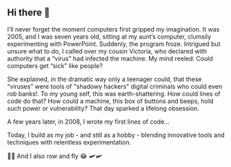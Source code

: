 ## Hi there 👋

I’ll never forget the moment computers first gripped my imagination. It was 2005, and I was seven years old, sitting at my aunt’s computer, clumsily experimenting with PowerPoint. Suddenly, the program froze. Intrigued but unsure what to do, I called over my cousin Victoria, who declared with authority that a “virus” had infected the machine. My mind reeled: Could computers get “sick” like people?

She explained, in the dramatic way only a teenager could, that these “viruses” were tools of "shadowy hackers" digital criminals who could even rob banks!. To my young self, this was earth-shattering. How could lines of code do that? How could a machine, this box of buttons and beeps, hold such power or vulnerability? That day sparked a lifelong obsession.

A few years later, in 2008, I wrote my first lines of code...

Today, I build as my job - and still as a hobby - blending innovative tools and techniques with relentless experimentation.

🚣🚣 And I also row and fly 😂 🛩️🛩️

<!--
**carlosplanchon/carlosplanchon** is a ✨ _special_ ✨ repository because its `README.md` (this file) appears on your GitHub profile.

Here are some ideas to get you started:

- 🔭 I’m currently working on ...
- 🌱 I’m currently learning ...
- 👯 I’m looking to collaborate on ...
- 🤔 I’m looking for help with ...
- 💬 Ask me about ...
- 📫 How to reach me: ...
- 😄 Pronouns: ...
- ⚡ Fun fact: ...
-->
